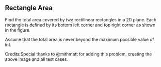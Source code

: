 

Rectangle Area 
---

Find the total area covered by two rectilinear rectangles in a 2D plane.
Each rectangle is defined by its bottom left corner and top right corner as shown in the figure.




Assume that the total area is never beyond the maximum possible value of int.


Credits:Special thanks to @mithmatt for adding this problem, creating the above image and all test cases.

